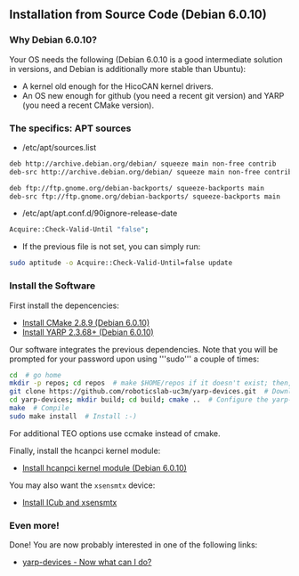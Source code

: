 ## Installation from Source Code (Debian 6.0.10)

### Why Debian 6.0.10?

Your OS needs the following (Debian 6.0.10 is a good intermediate solution in versions, and Debian is additionally more stable than Ubuntu):
  - A kernel old enough for the HicoCAN kernel drivers.
  - An OS new enough for github (you need a recent git version) and YARP (you need a recent CMake version).

### The specifics: APT sources

- /etc/apt/sources.list
```bash
deb http://archive.debian.org/debian/ squeeze main non-free contrib
deb-src http://archive.debian.org/debian/ squeeze main non-free contrib

deb ftp://ftp.gnome.org/debian-backports/ squeeze-backports main
deb-src ftp://ftp.gnome.org/debian-backports/ squeeze-backports main
```
- /etc/apt/apt.conf.d/90ignore-release-date
```bash
Acquire::Check-Valid-Until "false";
```
- If the previous file is not set, you can simply run:
```bash
sudo aptitude -o Acquire::Check-Valid-Until=false update
```

### Install the Software

First install the depencencies:
  - [Install CMake 2.8.9 (Debian 6.0.10)](https://github.com/roboticslab-uc3m/installation-guides/blob/develop/install-cmake.md#install-cmake-289-debian-6010)
  - [Install YARP 2.3.68+ (Debian 6.0.10)](https://github.com/roboticslab-uc3m/installation-guides/blob/develop/install-yarp.md#install-yarp-2368-debian-6010)

Our software integrates the previous dependencies. Note that you will be prompted for your password upon using '''sudo''' a couple of times:

```bash
cd  # go home
mkdir -p repos; cd repos  # make $HOME/repos if it doesn't exist; then, enter it
git clone https://github.com/roboticslab-uc3m/yarp-devices.git  # Download yarp-devices software from the repository
cd yarp-devices; mkdir build; cd build; cmake ..  # Configure the yarp-devices software
make  # Compile
sudo make install  # Install :-)
```

For additional TEO options use ccmake instead of cmake.

Finally, install the hcanpci kernel module:

 - [Install hcanpci kernel module (Debian 6.0.10)]( /doc/yarp_devices_install_hcanpci_on_debian_6.md )

You may also want the `xsensmtx` device:

 - [Install ICub and xsensmtx](https://github.com/roboticslab-uc3m/installation-guides/blob/develop/install_icub.md)

### Even more!

Done! You are now probably interested in one of the following links:
  - [yarp-devices - Now what can I do?]( /doc/yarp_devices_post_install.md )
